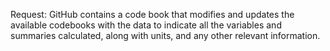 Request:
GitHub contains a code book that modifies and updates the available codebooks with the data to indicate all the variables and summaries calculated, along with units, and any other relevant information.

 
 

